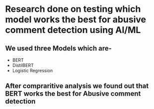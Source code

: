 # Research done on testing which model works the best for abusive comment detection using AI/ML 

## We used three Models which are-
- BERT
- DistilBERT
- Logistic Regression


## After compraritive analysis we found out that BERT works the best for Abusive comment detection
